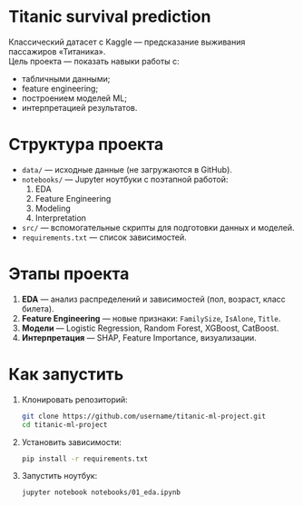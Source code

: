# Titanic survival prediction
Классический датасет с Kaggle — предсказание выживания пассажиров «Титаника».   
Цель проекта — показать навыки работы с: 
- табличными данными;
- feature engineering; 
- построением моделей ML; 
- интерпретацией результатов.

# Структура проекта
- `data/` — исходные данные (не загружаются в GitHub).  
- `notebooks/` — Jupyter ноутбуки с поэтапной работой:
  1. EDA
  2. Feature Engineering
  3. Modeling
  4. Interpretation  
- `src/` — вспомогательные скрипты для подготовки данных и моделей.  
- `requirements.txt` — список зависимостей.

# Этапы проекта
1. **EDA** — анализ распределений и зависимостей (пол, возраст, класс билета).
2. **Feature Engineering** — новые признаки: `FamilySize`, `IsAlone`, `Title`.
3. **Модели** — Logistic Regression, Random Forest, XGBoost, CatBoost.
4. **Интерпретация** — SHAP, Feature Importance, визуализации.

# Как запустить
1. Клонировать репозиторий:
   ```bash
   git clone https://github.com/username/titanic-ml-project.git
   cd titanic-ml-project
2. Установить зависимости:
   ```bash
   pip install -r requirements.txt
3. Запустить ноутбук:
   ```bash
   jupyter notebook notebooks/01_eda.ipynb
